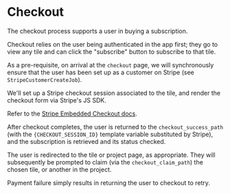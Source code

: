 # Checkout

The checkout process supports a user in buying a subscription.

Checkout relies on the user being authenticated in the app first;
they go to view any tile and can click the "subscribe" button
to subscribe to that tile.

As a pre-requisite, on arrival at the `checkout` page, we will
synchronously ensure that the user has been set up as a
customer on Stripe (see `StripeCustomerCreateJob`).

We'll set up a Stripe checkout session associated to the tile,
and render the checkout form via Stripe's JS SDK.

Refer to the [Stripe Embedded Checkout docs](https://docs.stripe.com/checkout/embedded/quickstart).

After checkout completes, the user is returned to the
`checkout_success_path` (with the `{CHECKOUT_SESSION_ID}`
template variable substituted by Stripe), and the subscription is
retrieved and its status checked.

The user is redirected to the tile or project page, as appropriate.
They will subsequently be prompted to claim (via the
`checkout_claim_path`) the chosen tile, or another in the project.

Payment failure simply results in returning the user to checkout to retry.
